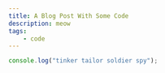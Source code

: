 ```yaml
---
title: A Blog Post With Some Code
description: meow
tags: 
    - code
---
```


```js
console.log("tinker tailor soldier spy");
```